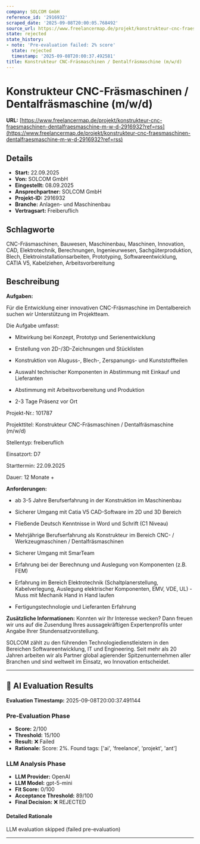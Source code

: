 ```yaml
---
company: SOLCOM GmbH
reference_id: '2916932'
scraped_date: '2025-09-08T20:00:05.768492'
source_url: https://www.freelancermap.de/projekt/konstrukteur-cnc-fraesmaschinen-dentalfraesmaschine-m-w-d-2916932?ref=rss
state: rejected
state_history:
- note: 'Pre-evaluation failed: 2% score'
  state: rejected
  timestamp: '2025-09-08T20:00:37.492581'
title: Konstrukteur CNC-Fräsmaschinen / Dentalfräsmaschine (m/w/d)
---
```



# Konstrukteur CNC-Fräsmaschinen / Dentalfräsmaschine (m/w/d)
**URL:** [https://www.freelancermap.de/projekt/konstrukteur-cnc-fraesmaschinen-dentalfraesmaschine-m-w-d-2916932?ref=rss](https://www.freelancermap.de/projekt/konstrukteur-cnc-fraesmaschinen-dentalfraesmaschine-m-w-d-2916932?ref=rss)
## Details
- **Start:** 22.09.2025
- **Von:** SOLCOM GmbH
- **Eingestellt:** 08.09.2025
- **Ansprechpartner:** SOLCOM GmbH
- **Projekt-ID:** 2916932
- **Branche:** Anlagen- und Maschinenbau
- **Vertragsart:** Freiberuflich

## Schlagworte
CNC-Fräsmaschinen, Bauwesen, Maschinenbau, Maschinen, Innovation, CAD, Elektrotechnik, Berechnungen, Ingenieurwesen, Sachgüterproduktion, Blech, Elektroinstallationsarbeiten, Prototyping, Softwareentwicklung, CATIA V5, Kabelziehen, Arbeitsvorbereitung

## Beschreibung
**Aufgaben:**

Für die Entwicklung einer innovativen CNC-Fräsmaschine im Dentalbereich suchen wir Unterstützung im Projektteam.

Die Aufgabe umfasst:

- Mitwirkung bei Konzept, Prototyp und Serienentwicklung

- Erstellung von 2D-/3D-Zeichnungen und Stücklisten

- Konstruktion von Aluguss-, Blech-, Zerspanungs- und Kunststoffteilen

- Auswahl technischer Komponenten in Abstimmung mit Einkauf und Lieferanten

- Abstimmung mit Arbeitsvorbereitung und Produktion

- 2-3 Tage Präsenz vor Ort

Projekt-Nr.:
101787

Projekttitel:
Konstrukteur CNC-Fräsmaschinen / Dentalfräsmaschine (m/w/d)

Stellentyp:
freiberuflich

Einsatzort:
D7

Starttermin:
22.09.2025

Dauer:
12 Monate +

**Anforderungen:**

- ab 3-5 Jahre Berufserfahrung in der Konstruktion im Maschinenbau

- Sicherer Umgang mit Catia V5 CAD-Software im 2D und 3D Bereich

- Fließende Deutsch Kenntnisse in Word und Schrift (C1 Niveau)

- Mehrjährige Berufserfahrung als Konstrukteur im Bereich CNC- / Werkzeugmaschinen / Dentalfräsmaschinen

- Sicherer Umgang mit SmarTeam

- Erfahrung bei der Berechnung und Auslegung von Komponenten (z.B. FEM)

- Erfahrung im Bereich Elektrotechnik (Schaltplanerstellung, Kabelverlegung, Auslegung elektrischer Komponenten, EMV, VDE, UL) - Muss mit Mechanik Hand in Hand laufen

- Fertigungstechnologie und Lieferanten Erfahrung

**Zusätzliche Informationen:**
Konnten wir Ihr Interesse wecken? Dann freuen wir uns auf die Zusendung Ihres aussagekräftigen Expertenprofils unter Angabe Ihrer Stundensatzvorstellung.

SOLCOM zählt zu den führenden Technologiedienstleistern in den Bereichen Softwareentwicklung, IT und Engineering. Seit mehr als 20 Jahren arbeiten wir als Partner global agierender Spitzenunternehmen aller Branchen und sind weltweit im Einsatz, wo Innovation entscheidet.

---

## 🤖 AI Evaluation Results

**Evaluation Timestamp:** 2025-09-08T20:00:37.491144

### Pre-Evaluation Phase
- **Score:** 2/100
- **Threshold:** 15/100
- **Result:** ❌ Failed
- **Rationale:** Score: 2%. Found tags: ['ai', 'freelance', 'projekt', 'ant']

### LLM Analysis Phase
- **LLM Provider:** OpenAI
- **LLM Model:** gpt-5-mini
- **Fit Score:** 0/100
- **Acceptance Threshold:** 89/100
- **Final Decision:** ❌ REJECTED

#### Detailed Rationale
LLM evaluation skipped (failed pre-evaluation)

---

